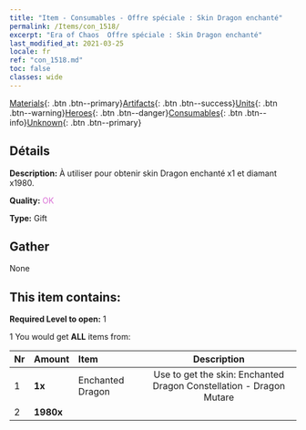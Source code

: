 ```yaml
---
title: "Item - Consumables - Offre spéciale : Skin Dragon enchanté"
permalink: /Items/con_1518/
excerpt: "Era of Chaos  Offre spéciale : Skin Dragon enchanté"
last_modified_at: 2021-03-25
locale: fr
ref: "con_1518.md"
toc: false
classes: wide
---
```

 [Materials](/fr/Items/){: .btn .btn--primary}[Artifacts](/fr/Items/Artifacts/){: .btn .btn--success}[Units](/fr/Items/Units/){: .btn .btn--warning}[Heroes](/fr/Items/Heroes/){: .btn .btn--danger}[Consumables](/fr/Items/Consumables/){: .btn .btn--info}[Unknown](/fr/Items/Unknown/){: .btn .btn--primary}

## Détails
 **Description:** À utiliser pour obtenir skin Dragon enchanté x1 et diamant x1980.

 **Quality:** <span style="color: #DA70D6">OK</span>

 **Type:** Gift

## Gather

  None

## This item contains:

 **Required Level to open:** 1

 1 You would get **ALL** items  from:

  | Nr | Amount |     Item    | Description |
  |:---|:-------|:------------|:-----------:|
  | 1 |  **1x** | Enchanted Dragon | Use to get the skin: Enchanted Dragon Constellation - Dragon Mutare  | 
  | 2 |  **1980x** | <i class="fas fa-gem"/> |  | 
